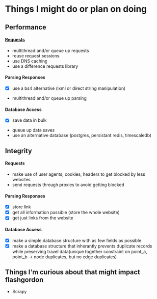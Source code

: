 # Things I might do or plan on doing

## Performance

#### [Requests](https://blog.greendeck.co/beyond-requests/) 
- multithread and/or queue up requests
- reuse request sessions
- use DNS caching
- use a difference requests library

#### Parsing Responses
- [x] use a bs4 alternative (lxml or direct string manipulation)
- multithread and/or queue up parsing

#### Database Access
- [x] save data in bulk
- queue up data saves
- use an alternative database (postgres, persistant redis, timescaledb)

## Integrity

#### Requests
- make use of user agents, cookies, headers to get blocked by less websites
- send requests through proxies to avoid getting blocked

#### Parsing Responses
- [x] store link
- [x] get all information possible (store the whole website)
- [x] get just links from the website

#### Database Access
- [x] make a simple database structure with as few fields as possible
- [x] make a database structure that inherantly prevents duplicate records while preserving travel data(unique together constraint on point_a, point_b -> node duplicates, but no edge duplicates)

## Things I'm curious about that might impact flashgordon
- Scrapy
